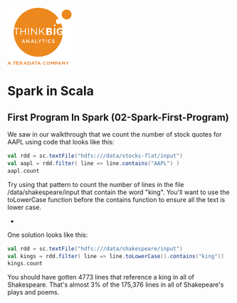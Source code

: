 ![](../../images/ThinkBig_logo_ORANGE-RGB_tiny.png)
# Spark in Scala
## First Program In Spark (02-Spark-First-Program)

We saw in our walkthrough that we count the number of stock quotes for AAPL using code that looks like this:

```scala
val rdd = sc.textFile("hdfs:///data/stocks-flat/input")
val aapl = rdd.filter( line => line.contains("AAPL") )
aapl.count
```

Try using that pattern to count the number of lines in the file /data/shakespeare/input that contain the word "king". You'll want to use the toLowerCase function before the contains function to ensure all the text is lower case.

-

One solution looks like this:

```scala
val rdd = sc.textFile("hdfs:///data/shakespeare/input")
val kings = rdd.filter( line => line.toLowerCase().contains("king"))
kings.count
```

You should have gotten 4773 lines that reference a king in all of Shakespeare. That's almost 3% of the 175,376 lines in all of Shakepeare's plays and poems.

